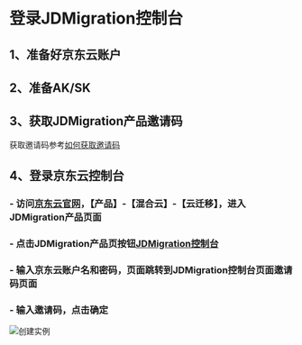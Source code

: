 
# 登录JDMigration控制台
## 1、准备好京东云账户
## 2、准备AK/SK
## 3、获取JDMigration产品邀请码
   获取邀请码参考[如何获取邀请码](jdmigration-cloud-InvitationCode.md)
## 4、登录京东云控制台
### - 访问[京东云官网](https://www.jdcloud.com)，【产品】-【混合云】-【云迁移】，进入JDMigration产品页面
### - 点击JDMigration产品页按钮[JDMigration控制台](jdfusion.jdcloud.com)
### - 输入京东云账户名和密码，页面跳转到JDMigration控制台页面邀请码页面
### - 输入邀请码，点击确定
![创建实例](https://github.com/jdcloudcom/cn/blob/edit/image/JDFusion/shuruyaoqingma.png)


